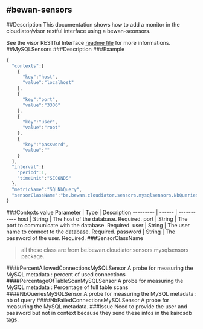 #bewan-sensors
-------------------
##Description
This documentation shows how to add a monitor in the cloudiator/visor restful interface using a bewan-seonsors.

See the visor RESTful Interface [readme file](https://github.com/cloudiator/visor/blob/master/documentation/REST.md) for more informations.
##MySQLSensors
###Description
###Example
```javascript
{  
  "contexts":[  
    {  
      "key":"host",
      "value":"localhost"
    },
    {  
      "key":"port",
      "value":"3306"
    },
    {  
      "key":"user",
      "value":"root"
    },
    {  
      "key":"password",
      "value":""
    }
  ],
  "interval":{  
    "period":1,
    "timeUnit":"SECONDS"
  },
  "metricName":"SQLNbQuery",
  "sensorClassName":"be.bewan.cloudiator.sensors.mysqlsensors.NbQueriesMySQLSensor"
}
```
###Contexts value
Parameter | Type   | Description
--------- | ------ | -----------
host 	  | String | The host of the database. Required.
port 	  | String | The port to communicate with the database. Required.
user 	  | String | The user name to connect to the database. Required.
password  | String | The password of the user. Required.
###SensorClassName 
>all these class are from be.bewan.cloudiator.sensors.mysqlsensors package.

####PercentAllowedConnectionsMySQLSensor
A probe for measuring the MySQL metadata : percent of used connections
####PercentageOfTableScanMySQLSensor
A probe for measuring the MySQL metadata : Percentage of full table scans
####NbQueriesMySQLSensor
A probe for measuring the MySQL metadata : nb of query
####NbFailedConnectionsMySQLSensor
A probe for measuring the MySQL metadata.
###Issue
Need to provide the user and password but not in context because they send these infos in the kairosdb tags.
